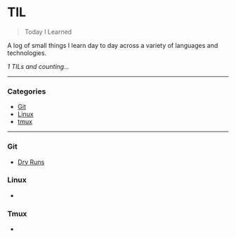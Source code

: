 # TIL

> Today I Learned

A log of small things I learn day to day across a variety of languages and technologies. 

_1 TILs and counting..._

---

### Categories

* [Git](#git)
* [Linux](#linux)
* [tmux](#tmux)

---

### Git

- [Dry Runs](git/dry-runs.md)

### Linux 

- 

### Tmux

- 